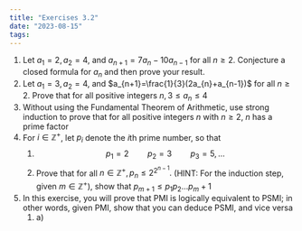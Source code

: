 ```yaml
---
title: "Exercises 3.2"
date: "2023-08-15"
tags:
---
```


1. Let $a_{1}=2,a_{2}=4,$ and $a_{n+1}=7a_{n}-10a_{n-1}$ for all $n\geq 2$. Conjecture a closed formula for $a_{n}$ and then prove your result.
2. Let $a_{1}=3,a_{2}=4,$ and $a_{n+1}=\frac{1}{3}(2a_{n}+a_{n-1})$ for all $n\geq 2$. Prove that for all positive integers $n,3\leq a_{n}\leq 4$
3. Without using the Fundamental Theorem of Arithmetic, use strong induction to prove that for all positive integers $n$ with $n\geq 2$, $n$ has a prime factor
4. For $i\in\mathbb{Z}^{+}$, let $p_{i}$ denote the $i$th prime number, so that
	1. $$p_{1}=2\quad \quad p_{2}=3\quad\quad p_{3}=5,\dots$$
	2. Prove that for all $n\in\mathbb{Z}^{+},p_{n}\leq 2^{2^{n-1}}.$ (HINT: For the induction step, given $m\in\mathbb{Z}^{+}$), show that $p_{m+1}\leq p_{1}p_{2}\dots p_{m}+1$
5. In this exercise, you will prove that PMI is logically equivalent to PSMI; in other words, given PMI, show that you can deduce PSMI, and vice versa
	1. a) 